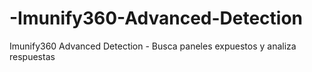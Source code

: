 # -Imunify360-Advanced-Detection
 Imunify360 Advanced Detection - Busca paneles expuestos y analiza respuestas
